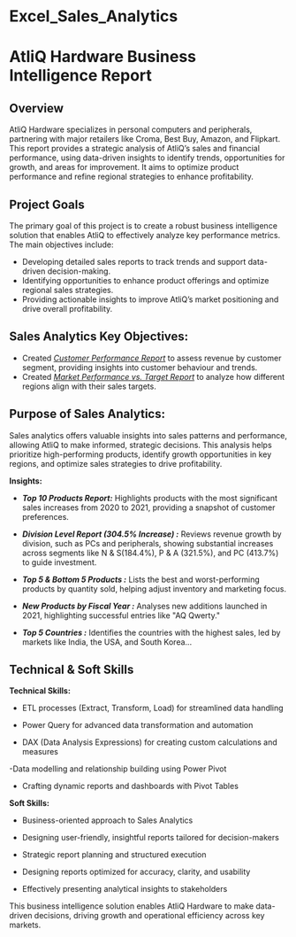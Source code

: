 # Excel_Sales_Analytics

# AtliQ Hardware Business Intelligence Report

## Overview

AtliQ Hardware specializes in personal computers and peripherals, partnering with major retailers like Croma, Best Buy, Amazon, and Flipkart. This report provides a strategic analysis of AtliQ’s sales and financial performance, using data-driven insights to identify trends, opportunities for growth, and areas for improvement. It aims to optimize product performance and refine regional strategies to enhance profitability.

## Project Goals

The primary goal of this project is to create a robust business intelligence solution that enables AtliQ to effectively analyze key performance metrics. The main objectives include:

- Developing detailed sales reports to track trends and support data-driven decision-making.
- Identifying opportunities to enhance product offerings and optimize regional sales strategies.
- Providing actionable insights to improve AtliQ’s market positioning and drive overall profitability.

## Sales Analytics Key Objectives:

- Created _[Customer Performance Report](https://github.com/udaykiran9392/Excel_Sales_Analytics/blob/main/Customer%20Performance%20Report.pdf)_ to assess revenue by customer segment, providing insights into customer behaviour and trends.
- Created _[Market Performance vs. Target Report](https://github.com/udaykiran9392/Excel_Sales_Analytics/blob/main/Market%20Performance%20vs%20Target%20Report.pdf)_ to analyze how different regions align with their sales targets.

## Purpose of Sales Analytics:

Sales analytics offers valuable insights into sales patterns and performance, allowing AtliQ to make informed, strategic decisions. This analysis helps prioritize high-performing products, identify growth opportunities in key regions, and optimize sales strategies to drive profitability.

**Insights:**

- **_Top 10 Products Report:_** Highlights products with the most significant sales increases from 2020 to 2021, providing a snapshot of customer preferences.

- _**Division Level Report (304.5% Increase) :**_ Reviews revenue growth by division, such as PCs and peripherals, showing substantial increases across segments like N & S(184.4%), P & A (321.5%), and PC (413.7%) to guide investment.

- **_Top 5 & Bottom 5 Products :_** Lists the best and worst-performing products by quantity sold, helping adjust inventory and marketing focus.

- _**New Products by Fiscal Year :**_ Analyses new additions launched in 2021, highlighting successful entries like "AQ Qwerty."

- _**Top 5 Countries :**_ Identifies the countries with the highest sales, led by markets like India, the USA, and South Korea...


## Technical & Soft Skills

**Technical Skills:**

- ETL processes (Extract, Transform, Load) for streamlined data handling

- Power Query for advanced data transformation and automation

- DAX (Data Analysis Expressions) for creating custom calculations and measures

-Data modelling and relationship building using Power Pivot

- Crafting dynamic reports and dashboards with Pivot Tables
  

**Soft Skills:**

- Business-oriented approach to Sales Analytics

- Designing user-friendly, insightful reports tailored for decision-makers

- Strategic report planning and structured execution

- Designing reports optimized for accuracy, clarity, and usability

- Effectively presenting analytical insights to stakeholders


This business intelligence solution enables AtliQ Hardware to make data-driven decisions, driving growth and operational efficiency across key markets.

